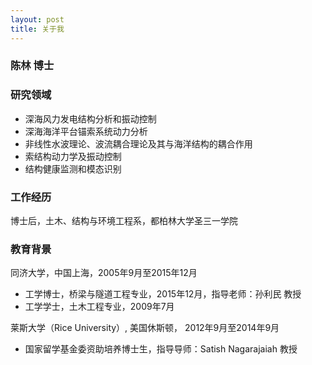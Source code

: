 ```yaml
---
layout: post
title: 关于我
---
```


### 陈林 博士


### 研究领域

-	深海风力发电结构分析和振动控制
-	深海海洋平台锚索系统动力分析
-	非线性水波理论、波流耦合理论及其与海洋结构的耦合作用
-	索结构动力学及振动控制
-	结构健康监测和模态识别

### 工作经历

博士后，土木、结构与环境工程系，都柏林大学圣三一学院

### 教育背景

同济大学，中国上海，2005年9月至2015年12月
-	工学博士，桥梁与隧道工程专业，2015年12月，指导老师：孙利民 教授
-	工学学士，土木工程专业，2009年7月

莱斯大学（Rice University）, 美国休斯顿， 2012年9月至2014年9月
-	国家留学基金委资助培养博士生，指导导师：Satish Nagarajaiah 教授
